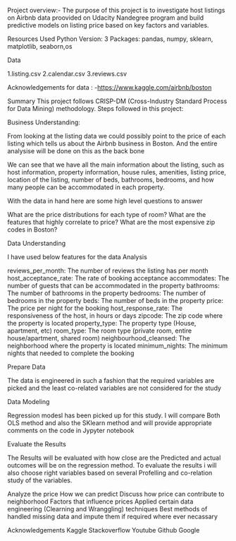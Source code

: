 Project overview:-
The purpose of this project is to investigate host listings on Airbnb data proovided on Udacity Nandegree program and build predictive models on listing price based on key factors and variables.


Resources Used
Python Version: 3
Packages: pandas, numpy, sklearn, matplotlib, seaborn,os


Data

1.listing.csv
2.calendar.csv
3.reviews.csv

Acknowledgements for data : -https://www.kaggle.com/airbnb/boston

Summary
This project follows CRISP-DM (Cross-Industry Standard Process for Data Mining) methodology. Steps followed in this project:

Business Understanding: 

From looking at the listing data we could possibly point to the price of each listing which tells us about the Airbnb business in Boston. And the entire analysise will be done on this as the back bone

We can see that we have all the main information about the listing, such as host information, property information, house rules, amenities, listing price, location of the listing, number of beds, bathrooms, bedrooms, and how many people can be accommodated in each property.

With the data in hand here are some high level questions to answer 

What are the price distributions for each type of room?
What are the features that highly correlate to price?
What are the most expensive zip codes in Boston?


Data Understanding

I have used below features for the data Analysis 

reviews_per_month: The number of reviews the listing has per month
host_acceptance_rate: The rate of booking acceptance
accommodates: The number of guests that can be accommodated in the property
bathrooms: The number of bathrooms in the property
bedrooms: The number of bedrooms in the property
beds: The number of beds in the property
price: The price per night for the booking
host_response_rate: The responsiveness of the host, in hours or days
zipcode: The zip code where the property is located
property_type: The property type (House, apartment, etc)
room_type: The room type (private room, entire house/apartment, shared room)
neighbourhood_cleansed: The neighborhood where the property is located
minimum_nights: The minimum nights that needed to complete the booking


Prepare Data

The data is engineered in such a fashion that the required variables are picked and the least co-related variables are not considered for the study 


Data Modeling

Regression modesl has been picked up for this study. I will compare Both OLS method and also the SKlearn method and will provide appropriate comments on the code in Jypyter notebook 

Evaluate the Results

The Results will be evaluated with how close are the Predicted and actual outcomes will be on the regression method. To evaluate the results i will also choose right variables based on several Profelling and co-relation study of the variables. 


Analyze the price
How we can predict
Discuss how price can contribute to neighborhood
Factors that influence prices
Applied certain data engineering (Clearning and Wranggling) techniques
Best methods of handled missing data and impute them if required where ever necassary



Acknowledgements
Kaggle
Stackoverflow
Youtube
Github
Google

